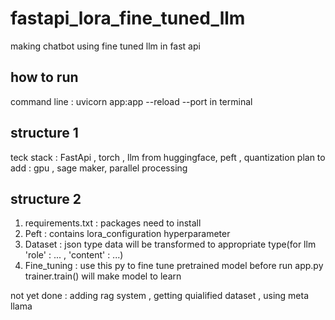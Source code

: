 # fastapi_lora_fine_tuned_llm
making chatbot using fine tuned llm in fast api 

## how to run ##
command line : uvicorn app:app --reload --port <your port number> in terminal

## structure 1 ##
teck stack : FastApi , torch , llm from huggingface, peft , quantization 
plan to add : gpu , sage maker, parallel processing

## structure 2 ##

1) requirements.txt : packages need to install
2) Peft : contains lora_configuration hyperparameter
3) Dataset : json type data will be transformed to appropriate type(for llm 'role' : ... , 'content' : ...)
4) Fine_tuning : use this py to fine tune pretrained model before run app.py trainer.train() will make model to learn 



not yet done : adding rag system , getting quialified dataset , using meta llama

